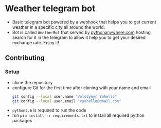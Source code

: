 # Weather telegram bot
- Basic telegram bot powered by a webhook that helps you to get current weather in a specific city all around the world.
- Bot is called `WeatherBot` that served by [pythonanywhere.com](https://pythonanywhere.com) hosting, search for it in the telegram to allow it help you to get your desired exchange rate. Enjoy it!


## Contributing

### Setup
- clone the repository
- configure Git for the first time after cloning with your name and email
  ```bash
  git config --local user.name "Volodymyr Yahello"
  git config --local user.email "vyahello@gmail.com"
  ```
- `python3.6` is required to run the code
- run `pip install -r requirements.txt` to install all required python packages
